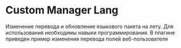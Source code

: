 Custom Manager Lang
===============
Изменение перевода и обновление языкового пакета на лету. Для использования необходимы навыки программирования.
В плагине приведен пример изменения перевода полей веб-пользователя
